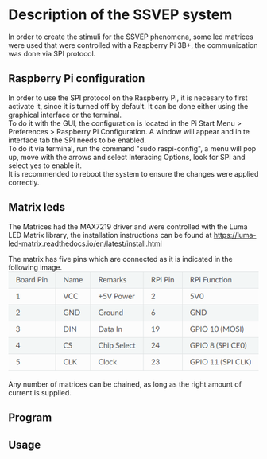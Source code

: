 # Description of the SSVEP system
In order to create the stimuli for the SSVEP phenomena, some led matrices were used that were controlled with a
Raspberry Pi 3B+, the communication was done via SPI protocol.  

## Raspberry Pi configuration
In order to use the SPI protocol on the Raspberry Pi, it is necesary to first activate it, since it is turned off
by default. It can be done either using the graphical interface or the terminal.  
To do it with the GUI, the configuration is located in the Pi Start Menu > Preferences > Raspberry Pi Configuration.
A window will appear and in te interface tab the SPI needs to be enabled.  
To do it via terminal, run the command "sudo raspi-config", a menu will pop up, move with the arrows and select 
Interacing Options, look for SPI and select yes to enable it.  
It is recommended to reboot the system to ensure the changes were applied correctly.  

## Matrix leds
The Matrices had the MAX7219 driver and were controlled with the Luma LED Matrix library, the installation instructions
can be found at https://luma-led-matrix.readthedocs.io/en/latest/install.html  

The matrix has five pins which are connected as it is indicated in the following image.  
![Matrix connection with Raspberry](../Reference%20images/MatrixConnection.png)

Any number of matrices can be chained, as long as the right amount of current is supplied.

## Program

## Usage